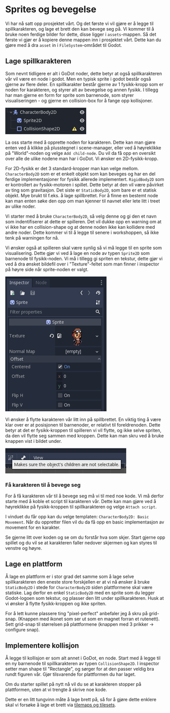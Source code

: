 # Sprites og bevegelse

Vi har nå satt opp prosjektet vårt. Og det første vi vil gjøre er å legge til
spillkarakteren, og lage et brett den kan bevege seg på. Vi kommer til å bruke noen
ferdige bilder for dette, disse ligger i `assets`-mappen. Så det første vi gjør er å
kopiere denne mappen inn i prosjektet vårt. 
Dette kan du gjøre med å dra `asset` in i `FileSystem`-området til Godot.

## Lage spillkarakteren

Som nevnt tidligere er alt i GoDot noder, dette betyr at også spillkarakteren vår
vil være en node i godot. Men en typisk sprite i godot består også gjerne av flere
deler. En spillkarakter består gjerne av 1 fysikk-kropp som er noden for karakteren,
og styrer alt av bevegelse og annen fysikk. I tillegg har man gjerne en form for
sprite som barnenode, som styrer visualiseringen - og gjerne en collision-box for
å fange opp kollisjoner.

![Bilde av nodetreet](./bilder/karakter-nodetre.png)

La oss starte med å opprette noden for karakteren. Dette kan man gjøre enten ved å klikke
på plusstegnet i scene-manager, eller ved å høyreklikke på "World"-noden og velge
`Add child-node`. Du vil da få opp en oversikt over alle de ulike nodene man har i GoDot.
Vi ønsker en 2D-fysikk-kropp.

For 2D-fysikk er det 3 standard-kropper man kan velge mellom. `CharacterBody2D` som er et
enkelt objekt som kan beveges og har en del ferdige implementasjoner for fysikk allerede
implementert. `RigidBody2D` som er kontrollert av fysikk-motoren i spillet. Dette betyr
at den vil være påvirket av ting som gravitasjon. Det siste er `StaticBody2D`, som bare
er et statisk objekt. Mye brukt til f.eks. å lage spillbrettet. For å finne en bestemt node
kan man enten søke den opp om man kjenner til navnet eller lete litt i treet av ulike noder.

Vi starter med å bruke `CharacterBody2D`, så velg denne og gi den et navn som
indentifiserer at dette er spilleren. Det vil dukke opp en warning om at vi ikke har en
collision-shape og at denne noden ikke kan kollidere med andre noder.
Dette kommer vi til å legge til senere i workshoppen, så ikke tenk på warningen for nå.

Vi ønsker også at spilleren skal være synlig
så vi må legge til en sprite som visualisering. Dette gjør vi ved å lage en node av
typen `Sprite2D` som barnenode til fysikk-noden. Vi må i tillegg gi spriten en tekstur, dette
gjør vi ved å dra ønsket bildefil over i "Texture"-feltet som man finner i inspector på
høyre side når sprite-noden er valgt. 

![Bilde av inspector med tekstur](./bilder/add-texture.png)

Vi ønsker å flytte karakteren vår litt inn på spillbrettet. En viktig ting å være klar
over er at posisjonen til barnenoder, er relativt til foreldrenoden. Dette betyr at det
er fysikk-kroppen til spilleren vi vil flytte, og ikke selve spriten, da den vil flytte
seg sammen med kroppen. Dette kan man skru ved å bruke knappen vist i bildet under.

![Bilde av knappen for å skru av mulighet for å velge barnenoder](./bilder/not-select-child.png)


### Få karakteren til å bevege seg

For å få karakteren vår til å bevege seg må vi til med noe kode. Vi må derfor starte
med å koble et script til karakteren vår. Dette kan man gjøre ved å høyreklikke på
fysikk-kroppen til spillkarakteren og velge `Attach script`.

I vinduet du får opp kan du velge templaten: `CharacterBody2D: Basic Movement`. Når
du oppretter filen vil du da få opp en basic implementasjon av movement for en karakter.

Se gjerne litt over koden og se om du forstår hva som skjer. Start gjerne opp spillet
og du vil se at karakteren faller nedover skjermen og kan styres til venstre og høyre.


## Lage en plattform

Å lage en plattform er i stor grad det samme som å lage selve spillkarakteren
den eneste store forskjellen er at vi nå ønsker å bruke `StaticBody2D` i stede 
for `CharacterBody2D` siden plattformene skal være statiske. Lag derfor
en enkel `StaticBody2D` med en sprite som du legger Godot-logoen som tekstur,
og plasser den litt under spillkarakteren. Husk at vi ønsker å flytte
fysikk-kroppen og ikke spriten.

For å lett kunne plassere ting "pixel-perfect" anbefaler jeg å skru på grid-snap. 
(Knappen med ikonet som ser ut som en magnet forran et rutenett). Sett grid-snap
til størrelsen på plattformene (knappen med 3 prikker -> configure snap).


## Implementere kollisjon

Å legge til kollisjon er som alt annet i GoDot, en node. Start med å legge til
en ny barnenode til spillkarakteren av typen `CollisionShape2D`. I inspector
setter man shape til "Rectangle", og sørger for at den passer veldig bra rundt
figuren vår. Gjør tilsvarende for plattformen du har laget.

Om du starter spillet på nytt nå vil du se at karakteren stopper på plattformen,
uten at vi trengte å skrive noe kode.

Dette er en litt tungvinn måte å lage brett på, så for å gjøre dette enklere
skal vi forsøke å lage et brett via [tilemaps og tilesets](./03-tilemaps-og-tilesets.md).

